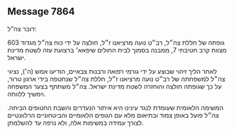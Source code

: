 ## Message 7864

דובר צה"ל:

גופתה של חללת צה״ל, רב״ט נועה מרציאנו ז״ל, חולצה על ידי כוח צה״ל מגדוד 603 מצוות קרב חטיבתי 7, ממבנה בסמוך לבית החולים שיפאא׳ ברצועת עזה לשטח מדינת ישראל.

לאחר הליך זיהוי שבוצע על ידי גורמי רפואה ורבנות צבאיים, הודיעו אמש (ה׳), נציגי צה״ל למשפחתה של רב״ט נועה מרציאנו ז״ל, חללת צה״ל שנחטפה בידי ארגון טרור, על כך שגופתה חולצה והוחזרה לשטח מדינת ישראל.
צה״ל משתתף בצער המשפחה וימשיך ללוותה. 

המשימה הלאומית שעומדת לנגד עינינו היא איתור הנעדרים והשבת החטופים הביתה. צה״ל פועל באופן צמוד ובתיאום מלא עם הגופים הלאומיים והביטחוניים הרלוונטיים לצורך עמידה במשימות אלה, ולא נרפה עד להשלמתן.

